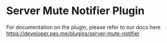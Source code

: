 # Server Mute Notifier Plugin

For documentation on the plugin, please refer to our docs here https://developer.pex.me/plugins/server-mute-notifier
